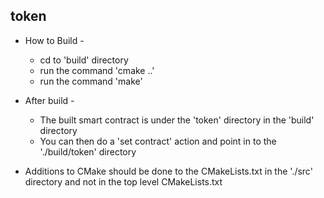 token
-----------

 - How to Build -
   - cd to 'build' directory
   - run the command 'cmake ..'
   - run the command 'make'

 - After build -
   - The built smart contract is under the 'token' directory in the 'build' directory
   - You can then do a 'set contract' action and point in to the './build/token' directory

 - Additions to CMake should be done to the CMakeLists.txt in the './src' directory and not in the top level CMakeLists.txt


